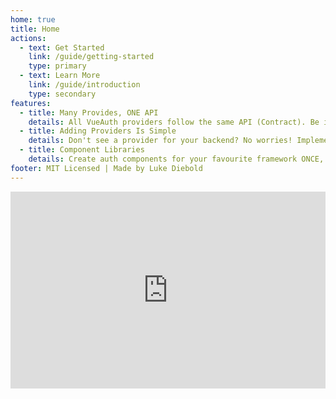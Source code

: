 ```yaml
---
home: true
title: Home
actions:
  - text: Get Started
    link: /guide/getting-started
    type: primary
  - text: Learn More
    link: /guide/introduction
    type: secondary
features:
  - title: Many Provides, ONE API
    details: All VueAuth providers follow the same API (Contract). Be it Laravel, Firebase or Supabase, they all work the same.
  - title: Adding Providers Is Simple
    details: Don't see a provider for your backend? No worries! Implement VueAuth's contracts and you're good to go. We even wrote the tests for you!
  - title: Component Libraries
    details: Create auth components for your favourite framework ONCE, and easily swap out providers. Pretty Cool Huh!
footer: MIT Licensed | Made by Luke Diebold
---
```


<div style="display: flex; justify-content: center; margin-bottom: 24px;">
  <iframe
    width="560"
    height="315"
    src="https://www.youtube.com/embed/vC1nfxkCrSU"
    title="YouTube video player"
    frameborder="0"
    allow="accelerometer; autoplay; clipboard-write; encrypted-media; gyroscope; picture-in-picture"
    allowfullscreen
  ></iframe>
</div>